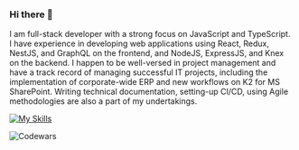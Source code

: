 ### Hi there 👋
I am full-stack developer with a strong focus on JavaScript and TypeScript. I have experience in developing web applications using React, Redux, NestJS, and GraphQL on the frontend, and NodeJS, ExpressJS, and Knex on the backend. I happen to be well-versed in project management and have a track record of managing successful IT projects, including the implementation of corporate-wide ERP and new workflows on K2 for MS SharePoint. Writing technical documentation, setting-up CI/CD, using Agile methodologies are also a part of my undertakings. 

[![My Skills](https://skillicons.dev/icons?i=aws,javascript,typescript,react,vue,nodejs,expressjs,nestjs,graphql,docker,sql,mongodb,vscode,webpack,regex,&perline=6)](https://skillicons.dev)

![Codewars](https://www.codewars.com/users/Cygapb/badges/micro)
<!--
**Cygap/Cygap** is a ✨ _special_ ✨ repository because its `README.md` (this file) appears on your GitHub profile.

Here are some ideas to get you started:

- 🔭 I’m currently working on ...
- 🌱 I’m currently learning ...
- 👯 I’m looking to collaborate on ...
- 🤔 I’m looking for help with ...
- 💬 Ask me about ...
- 📫 How to reach me: ...
- 😄 Pronouns: ...
- ⚡ Fun fact: ...
-->
